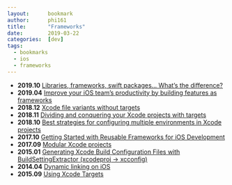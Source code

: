 ```yaml
---
layout:      bookmark
author:      phi161
title:       "Frameworks"
date:        2019-03-22
categories:  [dev]
tags:
  - bookmarks
  - ios
  - frameworks
---
```


* **2019.10** [Libraries, frameworks, swift packages… What’s the difference?](https://medium.com/@zippicoder/libraries-frameworks-swift-packages-whats-the-difference-764f371444cd)
* **2019.04** [Improve your iOS team’s productivity by building features as frameworks](https://medium.com/flawless-app-stories/improve-your-ios-teams-productivity-by-building-features-as-frameworks-9d2a64cbcab5)
* **2018.12** [Xcode file variants without targets](https://medium.com/@londeix/xcode-file-variants-without-targets-9724cbabe821)
* **2018.11** [Dividing and conquering your Xcode projects with targets](http://iosbrain.com/blog/2018/11/10/dividing-and-conquering-your-xcode-projects-with-targets/)
* **2018.10** [Best strategies for configuring multiple environments in Xcode projects](https://kenb.us/best-strategies-for-configuring-multiple-environments-in-xcode-projects)
* **2017.10** [Getting Started with Reusable Frameworks for iOS Development](https://medium.com/flawless-app-stories/getting-started-with-reusable-frameworks-for-ios-development-f00d74827d11)
* **2017.09** [Modular Xcode projects](http://ppinera.es/2017/09/29/modular-xcode-projects.html)
* **2015.01** [Generating Xcode Build Configuration Files with BuildSettingExtractor (xcodeproj → xcconfig)](http://jamesdempsey.net/2015/01/31/generating-xcode-build-configuration-files-with-buildsettingextractor-xcodeproj-to-xcconfig/)
* **2014.04** [Dynamic linking on iOS](http://ddeville.me/2014/04/dynamic-linking)
* **2015.09** [Using Xcode Targets](https://pewpewthespells.com/blog/using_xcode_targets.html)
